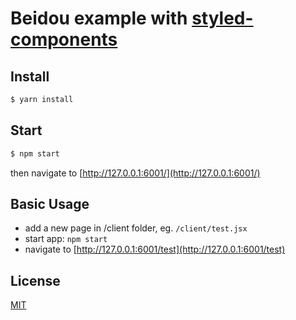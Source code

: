 # Beidou example with [styled-components](https://github.com/styled-components/styled-components)

## Install

```bash
$ yarn install
```

## Start

```bash
$ npm start
```

then navigate to [http://127.0.0.1:6001/](http://127.0.0.1:6001/)

## Basic Usage

- add a new page in /client folder, eg. `/client/test.jsx`
- start app: `npm start`
- navigate to [http://127.0.0.1:6001/test](http://127.0.0.1:6001/test)

## License

[MIT](LICENSE)
